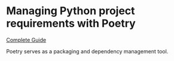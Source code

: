 # Managing Python project requirements with Poetry

[Complete Guide](https://medium.com/@ridwanray/utilizing-poetry-for-managing-python-project-requirements-b911245d3aa2)



Poetry serves as a packaging and dependency management tool.